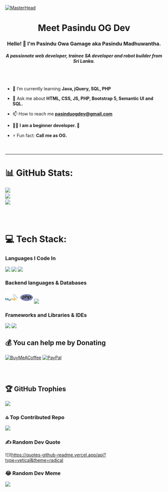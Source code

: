 [![MasterHead](https://1.bp.blogspot.com/-7A4WynwLsMw/XbBpCXG8fHI/AAAAAAAAMt4/uOa1bpLskYgrwGbllhSu2SDj_Mig8SXJQCLcBGAsYHQ/s1600/2000_600px.gif)](https://rishavchanda.io)
<h1 align="center">Meet Pasindu OG Dev</h1>
<h3 align="center">Hello! 👋 I'm Pasindu Owa Gamage aka Pasindu Madhuwantha.</h3>
<h5 align="center">A passionate web developer, trainee SA developer and robot builder from Sri Lanka.</h5>

<br><br>

<!-- <img align="right" alt="Coding" width="400" src="https://camo.githubusercontent.com/b0476e711d948b5db51678ba19f80da25ccc88d5893852563e216ad833cbeb55/68747470733a2f2f63646e2e66696c65737461636b636f6e74656e742e636f6d2f6566625352313868543575524b756f307a6f4d41"> -->

<!-- <p align="left"> <a href="https://twitter.com/pasinduogdev" target="blank"><img src="https://img.shields.io/twitter/follow/pasinduogdev?logo=twitter&style=for-the-badge" alt="pasinduogdev" /></a> </p> -->

- 🌱 I’m currently learning **Java, jQuery, SQL, PHP**

<!-- - 👨‍💻 All of my projects are available at [pasinduog.orgfree.com](pasinduog.orgfree.com) -->

- 💬 Ask me about **HTML, CSS, JS, PHP, Bootstrap 5, Semantic UI and SQL.**

- 📫 How to reach me **pasinduogdev@gmail.com**

- 👨‍💻 **I am a beginner developer. 🌆**

- ⚡ Fun fact: **Call me as OG.**

    
<br><hr>


# 📊 GitHub Stats:
![](https://github-readme-stats.vercel.app/api?username=PasinduOGDev&theme=dark&hide_border=false&include_all_commits=false&count_private=false)<br/>
![](https://github-readme-streak-stats.herokuapp.com/?user=PasinduOGDev&theme=dark&hide_border=false)<br/>
![](https://github-readme-stats.vercel.app/api/top-langs/?username=PasinduOGDev&theme=dark&hide_border=false&include_all_commits=false&count_private=false&layout=compact)

<br><br>

# 💻 Tech Stack:
### Languages I Code In
 <img height="50" src="https://img.icons8.com/color/48/000000/html-5.png"/> <img height="50" src="https://img.icons8.com/color/48/000000/css3.png"/> <img height="50" src="https://img.icons8.com/color/48/000000/javascript.png"/>

 ### Backend languages & Databases

 <img src="https://raw.githubusercontent.com/devicons/devicon/master/icons/mysql/mysql-original-wordmark.svg" alt="mysql" width="40" height="40" /> &nbsp;<img src="https://raw.githubusercontent.com/devicons/devicon/master/icons/php/php-original.svg" alt="php" width="40" height="40" /> <img height="50" src="https://img.icons8.com/color/48/000000/java-coffee-cup-logo.png"/> 

### Frameworks and Libraries &  IDEs
<img height="50" src="https://img.icons8.com/color/48/000000/bootstrap.png"/> <img height="50" src="https://img.icons8.com/color/48/000000/visual-studio-code-2019.png"/>

 ## 💰 You can help me by Donating
  [![BuyMeACoffee](https://img.shields.io/badge/Buy%20Me%20a%20Coffee-ffdd00?style=for-the-badge&logo=buy-me-a-coffee&logoColor=black)](https://buymeacoffee.com/AshanLEO) [![PayPal](https://img.shields.io/badge/PayPal-00457C?style=for-the-badge&logo=paypal&logoColor=white)](https://paypal.me/paypal.me/ashanleo) 

<br><br>

## 🏆 GitHub Trophies
![](https://github-profile-trophy.vercel.app/?username=PasinduOGDev&theme=radical&no-frame=false&no-bg=true&margin-w=4)

### 🔝 Top Contributed Repo
![](https://github-contributor-stats.vercel.app/api?username=PasinduOGDev&limit=5&theme=dark&combine_all_yearly_contributions=true)

### ✍️ Random Dev Quote
![](https://quotes-github-readme.vercel.app/api?type=vetical&theme=radical

### 😂 Random Dev Meme
<img src='https://memer-new.vercel.app/' style="height: 400px;"/>
<!-- Proudly created with GPRM ( https://gprm.itsvg.in ) -->
